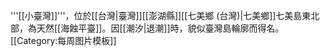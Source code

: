 '''[[小臺灣]]'''，位於[[台灣|臺灣]][[澎湖縣]][[七美鄉 (台灣)|七美鄉]]七美島東北部，為天然[[海蝕平臺]]。因[[潮汐|退潮]]時，貌似臺灣島輪廓而得名。
<noinclude>[[Category:每周图片模板]]</noinclude>
